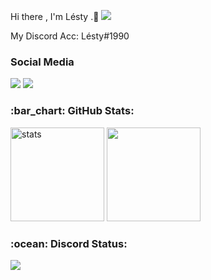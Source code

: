 Hi there , I'm Lésty .:wave: <img src="https://komarev.com/ghpvc/?username=lestyy&color=00ff54"/>

<p align="left"></p>
My Discord Acc: Lésty#1990


<h3>Social Media</h3>
<p align="left">
  <a href="https://discord.com/users/825761581396656148" target"blank_"><img src="https://img.shields.io/badge/discord%20-7289DA.svg?&style=for-the-badge&logo=discord&logoColor=white"></a>
  <a href="https://github.com/Lestyy" target"blank_"><img src="https://img.shields.io/badge/GitHub%20-191717.svg?&style=for-the-badge&logo=github&logoColor=white"></a>
</p>




<h3 align="left">:bar_chart: GitHub Stats:</h3>
<p align="left">
   <img src="https://github-readme-stats.vercel.app/api?username=lestyy&count_private=true&show_icons=true&theme=dark&hide_border=true" width="%100" height="150px" alt="stats" />
   <img src="https://github-readme-stats.vercel.app/api/top-langs/?username=lestyy&layout=compact&show_icons=true&theme=dark&hide_border=true"width="%100" height="150px" />
</p>
<h3 align="left">:ocean: Discord Status:</h3>
<p align="left">
<img src="https://lanyard-profile-readme.vercel.app/api/825761581396656148" width="%100" height"150px" />
     </p>
